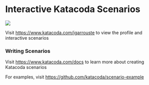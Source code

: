 # Interactive Katacoda Scenarios

[![](http://shields.katacoda.com/katacoda/jgarrouste/count.svg)](https://www.katacoda.com/jgarrouste "Get your profile on Katacoda.com")

Visit https://www.katacoda.com/jgarrouste to view the profile and interactive scenarios

### Writing Scenarios
Visit https://www.katacoda.com/docs to learn more about creating Katacoda scenarios

For examples, visit https://github.com/katacoda/scenario-example
